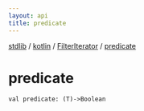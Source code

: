 ```yaml
---
layout: api
title: predicate
---
```

[stdlib](../../index.html) / [kotlin](../index.html) / [FilterIterator](index.html) / [predicate](predicate.html)

# predicate

```
val predicate: (T)->Boolean
```

